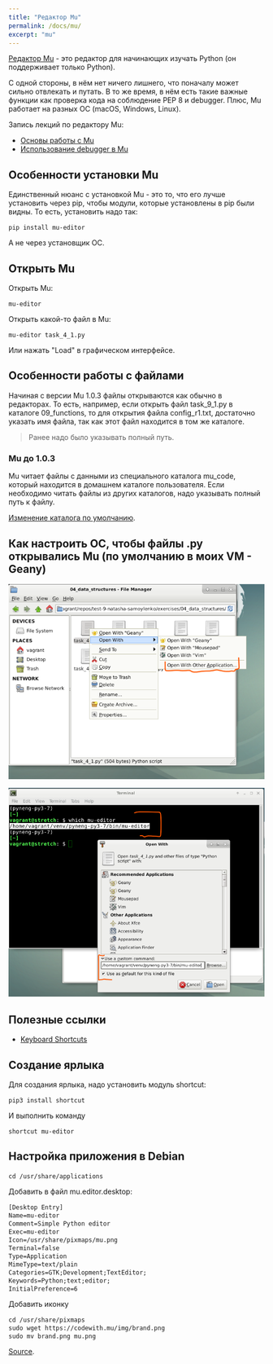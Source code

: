 ```yaml
---
title: "Редактор Mu"
permalink: /docs/mu/
excerpt: "mu"
---
```


[Редактор Mu](https://codewith.mu/) - это редактор для начинающих изучать Python (он поддерживает только Python).

С одной стороны, в нём нет ничего лишнего, что поначалу может сильно отвлекать и путать. В то же время, в нём есть такие важные функции как проверка кода на соблюдение PEP 8 и debugger. Плюс, Mu работает на разных ОС (macOS, Windows, Linux).

Запись лекций по редактору Mu:

* [Основы работы с Mu](https://youtu.be/9qH92jz0p58)
* [Использование debugger в  Mu](https://youtu.be/s9Lskg37xss)

## Особенности установки Mu

Единственный нюанс с установкой Mu - это то, что его лучше установить через pip, чтобы модули, которые установлены в pip были видны.
То есть, установить надо так:

```
pip install mu-editor
```

А не через установщик ОС.

## Открыть Mu

Открыть Mu:

```
mu-editor
```

Открыть какой-то файл в Mu:
```
mu-editor task_4_1.py
```

Или нажать "Load" в графическом интерфейсе.


## Особенности работы с файлами

Начиная с версии Mu 1.0.3 файлы открываются как обычно в редакторах.
То есть, например, если открыть файл task_9_1.py в каталоге 09_functions, то для открытия файла config_r1.txt,
достаточно указать имя файла, так как этот файл находится в том же каталоге.

> Ранее надо было указывать полный путь.

### Mu до 1.0.3

Mu читает файлы с данными из специального каталога mu_code, который находится в домашнем каталоге пользователя.
Если необходимо читать файлы из других каталогов, надо указывать полный путь к файлу.

[Изменение каталога по умолчанию](https://codewith.mu/en/tutorials/1.0/configuration).


## Как настроить ОС, чтобы файлы .py открывались Mu (по умолчанию в моих VM - Geany)


![mu cfg](https://raw.githubusercontent.com/pyneng/pyneng.github.io/master/assets/images/open_with_mu_1.png)

![mu cfg](https://raw.githubusercontent.com/pyneng/pyneng.github.io/master/assets/images/open_with_mu_2.png)

## Полезные ссылки

* [Keyboard Shortcuts](https://codewith.mu/en/tutorials/1.0/shortcuts)

## Создание ярлыка

Для создания ярлыка, надо установить модуль shortcut:

```
pip3 install shortcut
```

И выполнить команду
```
shortcut mu-editor
```


## Настройка приложения в Debian

```
cd /usr/share/applications
```

Добавить в файл mu.editor.desktop:
```
[Desktop Entry]
Name=mu-editor
Comment=Simple Python editor
Exec=mu-editor
Icon=/usr/share/pixmaps/mu.png
Terminal=false
Type=Application
MimeType=text/plain
Categories=GTK;Development;TextEditor;
Keywords=Python;text;editor;
InitialPreference=6
```

Добавить иконку
```
cd /usr/share/pixmaps
sudo wget https://codewith.mu/img/brand.png
sudo mv brand.png mu.png
```

[Source](https://madewith.mu/mu/users/2019/04/11/crossing-river-feeling-stones.html).
